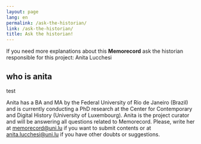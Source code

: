 ```yaml
---
layout: page
lang: en
permalink: /ask-the-historian/
link: /ask-the-historian/
title: Ask the historian!
---
```


If you need more explanations about this **Memorecord** ask the historian responsible for this project: Anita Lucchesi

<!-- more -->

## who is anita

test

Anita has a BA and MA by the Federal University of Rio de Janeiro (Brazil) and is currently conducting a PhD research at the Center for Contemporary and Digital History (University of Luxembourg). Anita is the project curator and will be answering all questions related to Memorecord. 
Please, write her at memorecord@uni.lu if you want to submit contents or at anita.lucchesi@uni.lu if you have other doubts or suggestions.
